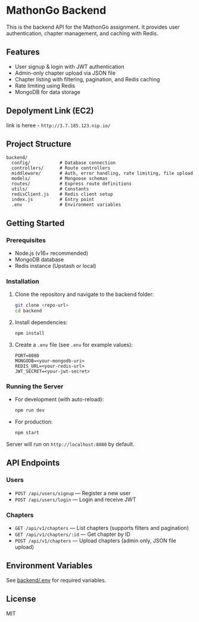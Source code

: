# MathonGo Backend

This is the backend API for the MathonGo assignment. It provides user authentication, chapter management, and caching with Redis.

## Features

- User signup & login with JWT authentication
- Admin-only chapter upload via JSON file
- Chapter listing with filtering, pagination, and Redis caching
- Rate limiting using Redis
- MongoDB for data storage

## Depolyment Link (EC2)
link is heree - `http://3.7.185.123.nip.io/`


## Project Structure

```
backend/
  config/           # Database connection
  controllers/      # Route controllers
  middleware/       # Auth, error handling, rate limiting, file upload
  models/           # Mongoose schemas
  routes/           # Express route definitions
  utils/            # Constants
  redisClient.js    # Redis client setup
  index.js          # Entry point
  .env              # Environment variables
```

## Getting Started

### Prerequisites

- Node.js (v16+ recommended)
- MongoDB database
- Redis instance (Upstash or local)

### Installation

1. Clone the repository and navigate to the backend folder:
    ```sh
    git clone <repo-url>
    cd backend
    ```

2. Install dependencies:
    ```sh
    npm install
    ```

3. Create a `.env` file (see `.env` for example values):
    ```
    PORT=8080
    MONGODB=<your-mongodb-uri>
    REDIS_URL=<your-redis-url>
    JWT_SECRET=<your-jwt-secret>
    ```

### Running the Server

- For development (with auto-reload):
    ```sh
    npm run dev
    ```
- For production:
    ```sh
    npm start
    ```

Server will run on `http://localhost:8080` by default.

## API Endpoints

### Users

- `POST /api/users/signup` — Register a new user
- `POST /api/users/login` — Login and receive JWT

### Chapters

- `GET /api/v1/chapters` — List chapters (supports filters and pagination)
- `GET /api/v1/chapters/:id` — Get chapter by ID
- `POST /api/v1/chapters` — Upload chapters (admin only, JSON file upload)

## Environment Variables

See [backend/.env](backend/.env) for required variables.

## License

MIT
